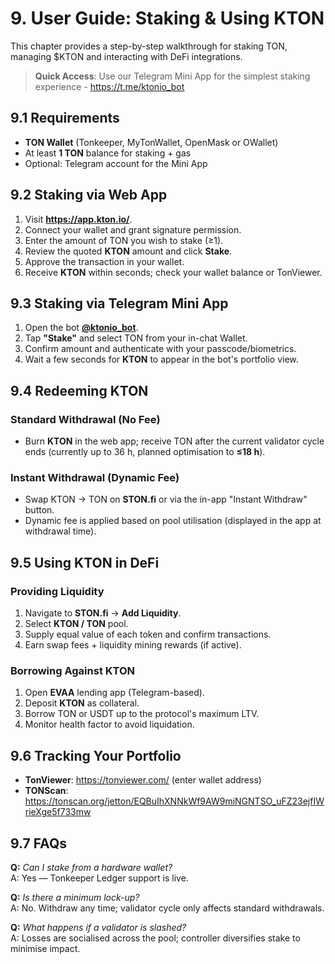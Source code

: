 # 9. User Guide: Staking & Using KTON

This chapter provides a step-by-step walkthrough for staking TON, managing $KTON and interacting with DeFi integrations.

> **Quick Access**: Use our Telegram Mini App for the simplest staking experience - <https://t.me/ktonio_bot>

## 9.1 Requirements

* **TON Wallet** (Tonkeeper, MyTonWallet, OpenMask or OWallet)
* At least **1 TON** balance for staking + gas
* Optional: Telegram account for the Mini App

## 9.2 Staking via Web App

1. Visit **<https://app.kton.io/>**.
2. Connect your wallet and grant signature permission.
3. Enter the amount of TON you wish to stake (≥1).
4. Review the quoted **KTON** amount and click **Stake**.
5. Approve the transaction in your wallet.
6. Receive **KTON** within seconds; check your wallet balance or TonViewer.

## 9.3 Staking via Telegram Mini App

1. Open the bot **[@ktonio_bot](https://t.me/ktonio_bot)**.
2. Tap **"Stake"** and select TON from your in-chat Wallet.
3. Confirm amount and authenticate with your passcode/biometrics.
4. Wait a few seconds for **KTON** to appear in the bot's portfolio view.

## 9.4 Redeeming KTON

### Standard Withdrawal (No Fee)

* Burn **KTON** in the web app; receive TON after the current validator cycle ends (currently up to 36 h, planned optimisation to **≤18 h**).

### Instant Withdrawal (Dynamic Fee)

* Swap KTON → TON on **STON.fi** or via the in-app "Instant Withdraw" button.
* Dynamic fee is applied based on pool utilisation (displayed in the app at withdrawal time).

## 9.5 Using KTON in DeFi

### Providing Liquidity

1. Navigate to **STON.fi** → **Add Liquidity**.
2. Select **KTON / TON** pool.
3. Supply equal value of each token and confirm transactions.
4. Earn swap fees + liquidity mining rewards (if active).

### Borrowing Against KTON

1. Open **EVAA** lending app (Telegram-based).
2. Deposit **KTON** as collateral.
3. Borrow TON or USDT up to the protocol's maximum LTV.
4. Monitor health factor to avoid liquidation.

## 9.6 Tracking Your Portfolio

* **TonViewer**: <https://tonviewer.com/> (enter wallet address)
* **TONScan**: <https://tonscan.org/jetton/EQBuIhXNNkWf9AW9miNGNTSO_uFZ23ejfIWrieXge5f733mw>

## 9.7 FAQs

**Q:** *Can I stake from a hardware wallet?*  
A: Yes — Tonkeeper Ledger support is live.

**Q:** *Is there a minimum lock-up?*  
A: No. Withdraw any time; validator cycle only affects standard withdrawals.

**Q:** *What happens if a validator is slashed?*  
A: Losses are socialised across the pool; controller diversifies stake to minimise impact. 